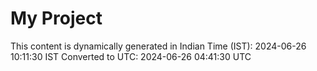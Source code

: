 # My Project

This content is dynamically generated in Indian Time (IST): 2024-06-26 10:11:30 IST
Converted to UTC: 2024-06-26 04:41:30 UTC
